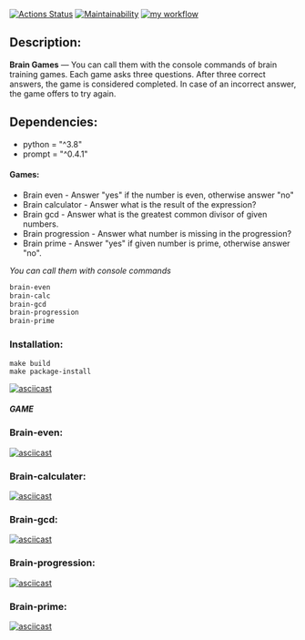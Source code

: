 [![Actions Status](https://github.com/EvillFuryCat/python-project-lvl1/workflows/hexlet-check/badge.svg)](https://github.com/EvillFuryCat/python-project-lvl1/actions) [![Maintainability](https://api.codeclimate.com/v1/badges/aeea9e0c51599cbb2e9c/maintainability)](https://codeclimate.com/github/EvillFuryCat/python-project-lvl1/maintainability) [![my workflow](https://github.com/EvillFuryCat/python-project-lvl1/actions/workflows/brain_games_workflow.yml/badge.svg)](https://github.com/EvillFuryCat/python-project-lvl1/actions/workflows/brain_games_workflow.yml)

## Description:
**Brain Games** — You can call them with the console commands of brain training games. Each game asks three questions. After three correct answers, the game is considered completed. In case of an incorrect answer, the game offers to try again.

## Dependencies:
- python = "^3.8"
- prompt = "^0.4.1"

#### **Games:**
-  Brain even  - Answer "yes" if the number is even, otherwise answer "no"
-  Brain calculator - Answer what is the result of the expression?
-  Brain gcd - Answer what is the greatest common divisor of given numbers.
-  Brain progression - Answer what number is missing in the progression?
-  Brain prime - Answer "yes" if given number is prime, otherwise answer "no".

*You can call them with console commands*
```bash
brain-even
brain-calc
brain-gcd
brain-progression
brain-prime
```

### Installation:
```
make build
make package-install
```
[![asciicast](https://asciinema.org/a/498927.svg)](https://asciinema.org/a/498927)

##### GAME
### Brain-even:

[![asciicast](https://asciinema.org/a/MXKO3EdXjqxSrafUDGlVT6A7g.svg)](https://asciinema.org/a/MXKO3EdXjqxSrafUDGlVT6A7g)

### Brain-calculater:

[![asciicast](https://asciinema.org/a/498361.svg)](https://asciinema.org/a/498361)

### Brain-gcd:

[![asciicast](https://asciinema.org/a/498532.svg)](https://asciinema.org/a/498532)

### Brain-progression:

[![asciicast](https://asciinema.org/a/498639.svg)](https://asciinema.org/a/498639)

### Brain-prime:

[![asciicast](https://asciinema.org/a/498910.svg)](https://asciinema.org/a/498910)